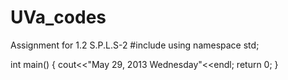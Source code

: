 # UVa_codes
Assignment for 1.2 S.P.L.S-2 
#include <iostream>
using namespace std;

int main() {
	cout<<"May 29, 2013 Wednesday"<<endl;
	return 0;
}
